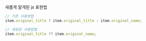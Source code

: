 새롭게 알게된 js 표현법

```javascript
// 기존 사용방법
item.original_title ? item.original_title : item.original_name;

// 새로운 사용방법
item.original_title ?? item.original_name;
```
